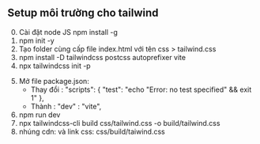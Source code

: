 ## Setup môi trường cho tailwind

0. Cài đặt node JS
   npm install -g
1. npm init -y
2. Tạo folder cùng cấp file index.html với tên
   css > tailwind.css
3. npm install -D tailwindcss postcss autoprefixer vite
4. npx tailwindcss init -p
<!-- Bước 5 bỏ qua cũng được -->
5. Mở file package.json:
   - Thay đổi : "scripts": {
     "test": "echo \"Error: no test specified\" && exit 1"
     },
   - Thành : "dev" : "vite",
6. npm run dev
7. npx tailwindcss-cli build css/tailwind.css -o build/tailwind.css
8. nhúng cdn: <script src="https://cdn.tailwindcss.com"></script> và link css: css/build/taiwind.css
